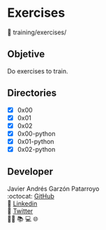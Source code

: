 # Exercises
:open_file_folder:
training/exercises/

## Objetive
Do exercises to train.

## Directories
* [x] 0x00
* [x] 0x01
* [x] 0x02
* [x] 0x00-python
* [x] 0x01-python
* [x] 0x02-python

## Developer
Javier Andrés Garzón Patarroyo  
:octocat: [GitHub](https://github.com/javierandresgp/)  
:link: [Linkedin](https://www.linkedin.com/in/javierandresgp/)  
:link: [Twitter](https://twitter.com/javierandresgp0)  
:man_technologist: :books: :computer: :globe_with_meridians:

